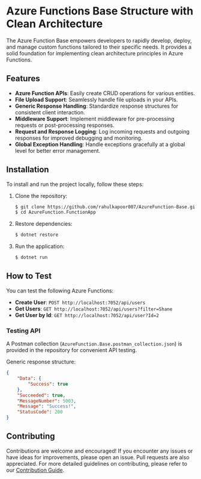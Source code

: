 # Azure Functions Base Structure with Clean Architecture

The Azure Function Base empowers developers to rapidly develop, deploy, and manage custom functions tailored to their specific needs. It provides a solid foundation for implementing clean architecture principles in Azure Functions.

## Features

- **Azure Function APIs**: Easily create CRUD operations for various entities.
- **File Upload Support**: Seamlessly handle file uploads in your APIs.
- **Generic Response Handling**: Standardize response structures for consistent client interaction.
- **Middleware Support**: Implement middleware for pre-processing requests or post-processing responses.
- **Request and Response Logging**: Log incoming requests and outgoing responses for improved debugging and monitoring.
- **Global Exception Handling**: Handle exceptions gracefully at a global level for better error management.

## Installation

To install and run the project locally, follow these steps:

1. Clone the repository:
    ```sh
    $ git clone https://github.com/rahulkapoor007/AzureFunction-Base.git
    $ cd AzureFunction.FunctionApp
    ```

2. Restore dependencies:
    ```sh
    $ dotnet restore
    ```

3. Run the application:
    ```sh
    $ dotnet run
    ```

## How to Test

You can test the following Azure Functions:

- **Create User**: `POST http://localhost:7052/api/users`
- **Get Users**: `GET http://localhost:7052/api/users?filter=Shane`
- **Get User by Id**: `GET http://localhost:7052/api/user?Id=2`

### Testing API

A Postman collection (`AzureFunction.Base.postman_collection.json`) is provided in the repository for convenient API testing. 

Generic response structure:
```json
{
    "Data": {
        "Success": true
    },
    "Succeeded": true,
    "MessageNumber": 5003,
    "Message": "Success!",
    "StatusCode": 200
}
```

## Contributing

Contributions are welcome and encouraged! If you encounter any issues or have ideas for improvements, please open an issue. Pull requests are also appreciated. For more detailed guidelines on contributing, please refer to our [Contribution Guide](CONTRIBUTING.md).
